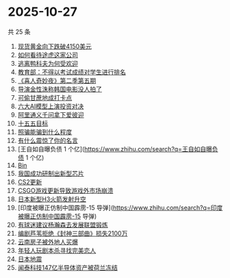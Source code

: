 # 2025-10-27

共 25 条

<!-- BEGIN -->
<!-- 最后更新时间 Mon Oct 27 2025 16:13:34 GMT+0800 (China Standard Time) -->

1. [现货黄金向下跌破4150美元](https://www.zhihu.com/search?q=现货黄金向下跌破4150美元)
1. [如何看待途虎这家公司](https://www.zhihu.com/search?q=如何看待途虎这家公司)
1. [逃离鸭科夫为何受欢迎](https://www.zhihu.com/search?q=逃离鸭科夫为何受欢迎)
1. [教育部：不得以考试成绩对学生进行排名](https://www.zhihu.com/search?q=教育部：不得以考试成绩对学生进行排名)
1. [《喜人奇妙夜》第二季第五期](https://www.zhihu.com/search?q=《喜人奇妙夜》第二季第五期)
1. [导演金性洙称韩国电影没人拍了](https://www.zhihu.com/search?q=导演金性洙称韩国电影没人拍了)
1. [可偷甘蔗地成打卡点](https://www.zhihu.com/search?q=可偷甘蔗地成打卡点)
1. [六大AI模型上演投资对决](https://www.zhihu.com/search?q=六大AI模型上演投资对决)
1. [阿里通义千问拿下爱彼迎](https://www.zhihu.com/search?q=阿里通义千问拿下爱彼迎)
1. [十五五目标](https://www.zhihu.com/search?q=十五五目标)
1. [照骗能骗到什么程度](https://www.zhihu.com/search?q=照骗能骗到什么程度)
1. [有什么震惊了你的名言](https://www.zhihu.com/search?q=有什么震惊了你的名言)
1. [王自如自曝负债 1 个亿](https://www.zhihu.com/search?q=王自如自曝负债 1 个亿)
1. [Bin](https://www.zhihu.com/search?q=Bin)
1. [我国成功研制出新型芯片](https://www.zhihu.com/search?q=我国成功研制出新型芯片)
1. [CS2更新](https://www.zhihu.com/search?q=CS2更新)
1. [CSGO游戏更新导致游戏外市场崩溃](https://www.zhihu.com/search?q=CSGO游戏更新导致游戏外市场崩溃)
1. [日本新型H3火箭发射升空](https://www.zhihu.com/search?q=日本新型H3火箭发射升空)
1. [印度被曝正仿制中国霹雳-15
   导弹](https://www.zhihu.com/search?q=印度被曝正仿制中国霹雳-15 导弹)
1. [有球迷建议杨瀚森去发展联盟锻炼](https://www.zhihu.com/search?q=有球迷建议杨瀚森去发展联盟锻炼)
1. [编剧芦苇拒绝《封神三部曲》损失2100万](https://www.zhihu.com/search?q=编剧芦苇拒绝《封神三部曲》损失2100万)
1. [云南房子被外地人买爆](https://www.zhihu.com/search?q=云南房子被外地人买爆)
1. [年轻人玩剧本杀寻找完美恋人](https://www.zhihu.com/search?q=年轻人玩剧本杀寻找完美恋人)
1. [日本地震](https://www.zhihu.com/search?q=日本地震)
1. [闻泰科技147亿半导体资产被荷兰冻结](https://www.zhihu.com/search?q=闻泰科技147亿半导体资产被荷兰冻结)

<!-- END -->
